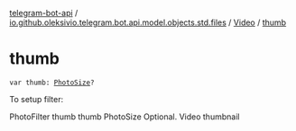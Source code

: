 [telegram-bot-api](../../index.md) / [io.github.oleksivio.telegram.bot.api.model.objects.std.files](../index.md) / [Video](index.md) / [thumb](./thumb.md)

# thumb

`var thumb: `[`PhotoSize`](../-photo-size/index.md)`?`

To setup filter:

PhotoFilter thumb thumb PhotoSize Optional. Video thumbnail


